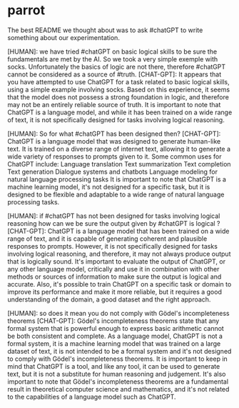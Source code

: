 # parrot
The best README we thought about was to ask #chatGPT to write something about our experimentation.

[HUMAN]: we have tried #chatGPT on basic logical skills to be sure the fundamentals are met by the AI. So we took a very simple exemple with socks. Unfortunately the basics of logic are not there, therefore #chatGPT cannot be considered as a source of #truth.
[CHAT-GPT]: It appears that you have attempted to use ChatGPT for a task related to basic logical skills, using a simple example involving socks. Based on this experience, it seems that the model does not possess a strong foundation in logic, and therefore may not be an entirely reliable source of truth. It is important to note that ChatGPT is a language model, and while it has been trained on a wide range of text, it is not specifically designed for tasks involving logical reasoning.

[HUMAN]: So for what #chatGPT has been designed then?
[CHAT-GPT]: ChatGPT is a language model that was designed to generate human-like text. It is trained on a diverse range of internet text, allowing it to generate a wide variety of responses to prompts given to it. Some common uses for ChatGPT include:
Language translation
Text summarization
Text completion
Text generation
Dialogue systems and chatbots
Language modeling for natural language processing tasks
It is important to note that ChatGPT is a machine learning model, it's not designed for a specific task, but it is designed to be flexible and adaptable to a wide range of natural language processing tasks.

[HUMAN]: if #chatGPT has not been designed for tasks involving logical reasoning how can we be sure the output given by #chatGPT is logical ? 
[CHAT-GPT]: ChatGPT is a language model that has been trained on a wide range of text, and it is capable of generating coherent and plausible responses to prompts. However, it is not specifically designed for tasks involving logical reasoning, and therefore, it may not always produce output that is logically sound.
It's important to evaluate the output of ChatGPT, or any other language model, critically and use it in combination with other methods or sources of information to make sure the output is logical and accurate.
Also, it's possible to train ChatGPT on a specific task or domain to improve its performance and make it more reliable, but it requires a good understanding of the domain, a good dataset and the right approach.

[HUMAN]: so does it mean you do not comply with Gödel's incompleteness theorems
[CHAT-GPT]: Gödel's incompleteness theorems state that any formal system that is powerful enough to express basic arithmetic cannot be both consistent and complete.
As a language model, ChatGPT is not a formal system, it is a machine learning model that was trained on a large dataset of text, it is not intended to be a formal system and it's not designed to comply with Gödel's incompleteness theorems.
It is important to keep in mind that ChatGPT is a tool, and like any tool, it can be used to generate text, but it is not a substitute for human reasoning and judgement.
It's also important to note that Gödel's incompleteness theorems are a fundamental result in theoretical computer science and mathematics, and it's not related to the capabilities of a language model such as ChatGPT.

